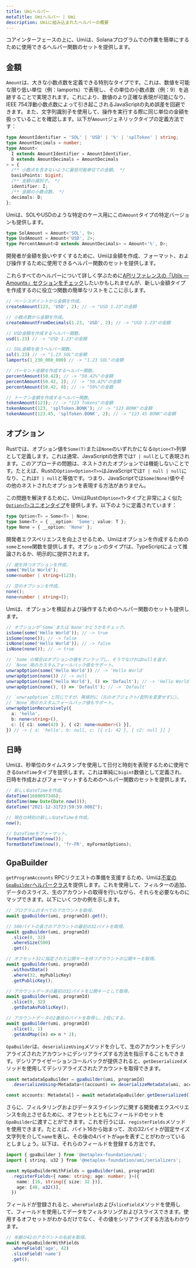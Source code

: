 ```yaml
---
title: Umiヘルパー
metaTitle: Umiヘルパー | Umi
description: Umiに組み込まれたヘルパーの概要
---
```

コアインターフェースの上に、Umiは、Solanaプログラムでの作業を簡単にするために使用できるヘルパー関数のセットを提供します。

## 金額

`Amount`は、大きな小数点数を定義できる特別なタイプです。これは、数値を可能な限り低い単位（例：lamports）で表現し、その単位の小数点数（例：9）を追跡することで実現されます。これにより、数値のより正確な表現が可能になり、IEEE 754浮動小数点数によって引き起こされるJavaScriptの丸め誤差を回避できます。また、文字列識別子を使用して、操作を実行する際に同じ単位の金額を扱っていることを確認します。以下が`Amount`ジェネリックタイプの定義方法です：

```ts
type AmountIdentifier = 'SOL' | 'USD' | '%' | 'splToken' | string;
type AmountDecimals = number;
type Amount<
  I extends AmountIdentifier = AmountIdentifier,
  D extends AmountDecimals = AmountDecimals
> = {
  /** 小数点を含まないように最低可能単位での金額。 */
  basisPoints: bigint;
  /** 金額の識別子。 */
  identifier: I;
  /** 金額の小数点数。 */
  decimals: D;
};
```

Umiは、SOLやUSDのような特定のケース用にこの`Amount`タイプの特定バージョンも提供します。

```ts
type SolAmount = Amount<'SOL', 9>;
type UsdAmount = Amount<'USD', 2>;
type PercentAmount<D extends AmountDecimals> = Amount<'%', D>;
```

開発者が金額を扱いやすくするために、Umiは金額を作成、フォーマット、および操作するために使用できるヘルパー関数のセットを提供します。

これらすべてのヘルパーについて詳しく学ぶために[APIリファレンスの「Utils — Amounts」セクションをチェック](https://umi.typedoc.metaplex.com/modules/umi.html)したいかもしれませんが、新しい金額タイプを作成するのに役立つ関数の簡単なリストをここに示します。

```ts
// ベーシスポイントから金額を作成。
createAmount(123, 'USD', 2); // -> "USD 1.23"の金額

// 小数点数から金額を作成。
createAmountFromDecimals(1.23, 'USD', 2); // -> "USD 1.23"の金額

// USD金額を作成するヘルパー関数。
usd(1.23) // -> "USD 1.23"の金額

// SOL金額を扱うヘルパー関数。
sol(1.23) // -> "1.23 SOL"の金額
lamports(1_230_000_000) // -> "1.23 SOL"の金額

// パーセント金額を作成するヘルパー関数。
percentAmount(50.42); // -> "50.42%"の金額
percentAmount(50.42, 2); // -> "50.42%"の金額
percentAmount(50.42, 0); // -> "50%"の金額

// トークン金額を作成するヘルパー関数。
tokenAmount(123); // -> "123 Tokens"の金額
tokenAmount(123, 'splToken.BONK'); // -> "123 BONK"の金額
tokenAmount(123.45, 'splToken.BONK', 2); // -> "123.45 BONK"の金額
```

## オプション

Rustでは、オプション値を`Some(T)`または`None`のいずれかになる`Option<T>`列挙として定義します。これは通常、JavaScriptの世界では`T | null`として表現されます。このアプローチの問題は、ネストされたオプションでは機能しないことです。たとえば、Rustの`Option<Option<T>>`はJavaScriptでは`T | null | null`になり、これは`T | null`と等価です。つまり、JavaScriptでは`Some(None)`値やその他のネストされたオプションを表現する方法がありません。

この問題を解決するために、UmiはRustの`Option<T>`タイプと非常によく似た[`Option<T>`ユニオンタイプ](https://umi.typedoc.metaplex.com/types/umi.Option.html)を提供します。以下のように定義されています：

```ts
type Option<T> = Some<T> | None;
type Some<T> = { __option: 'Some'; value: T };
type None = { __option: 'None' };
```

開発者エクスペリエンスを向上させるため、Umiはオプションを作成するための`some`と`none`関数を提供します。オプションのタイプ`T`は、TypeScriptによって推論されるか、明示的に提供されます。

```ts
// 値を持つオプションを作成。
some('Hello World');
some<number | string>(123);

// 空のオプションを作成。
none();
none<number | string>();
```

Umiは、オプションを検証および操作するためのヘルパー関数のセットも提供します。

```ts
// オプションが`Some`または`None`かどうかをチェック。
isSome(some('Hello World')); // -> true
isSome(none()); // -> false
isNone(some('Hello World')); // -> false
isNone(none()); // -> true

// `Some`の場合はオプションの値をアンラップし、そうでなければnullを返す。
// `None`用のカスタムフォールバック値をサポート。
unwrapOption(some('Hello World')) // -> 'Hello World'
unwrapOption(none()) // -> null
unwrapOption(some('Hello World'), () => 'Default'); // -> 'Hello World'
unwrapOption(none(), () => 'Default'); // -> 'Default'

// `unwrapOption`と同じですが、再帰的に（元のオブジェクト/配列を変更せずに）。
// `None`用のカスタムフォールバック値もサポート。
unwrapOptionRecursively({
  a: 'hello',
  b: none<string>(),
  c: [{ c1: some(42) }, { c2: none<number>() }],
}) // -> { a: 'hello', b: null, c: [{ c1: 42 }, { c2: null }] }
```

## 日時

Umiは、秒単位のタイムスタンプを使用して日付と時刻を表現するために使用できる`DateTime`タイプを提供します。これは単純に`bigint`数値として定義され、日時を作成およびフォーマットするためのヘルパー関数のセットを提供します。

```ts
// 新しいDateTimeを作成。
dateTime(1680097346);
dateTime(new Date(Date.now()));
dateTime("2021-12-31T23:59:59.000Z");

// 現在の時刻の新しいDateTimeを作成。
now();

// DateTimeをフォーマット。
formatDateTime(now());
formatDateTime(now(), 'fr-FR', myFormatOptions);
```

## GpaBuilder

`getProgramAccounts` RPCリクエストの準備を支援するため、Umiは[不変の`GpaBuilder`ヘルパークラス](https://umi.typedoc.metaplex.com/classes/umi.GpaBuilder.html)を提供します。これを使用して、フィルターの追加、データのスライス、生のアカウントの取得を行いながら、それらを必要なものにマップできます。以下にいくつかの例を示します。

```ts
// プログラムのすべてのアカウントを取得。
await gpaBuilder(umi, programId).get();

// 500バイトの長さのアカウントの最初の32バイトを取得。
await gpaBuilder(umi, programId)
  .slice(0, 32)
  .whereSize(500)
  .get();

// オフセット32に指定された公開キーを持つアカウントの公開キーを取得。
await gpaBuilder(umi, programId)
  .withoutData()
  .where(32, myPublicKey)
  .getPublicKey();

// アカウントデータの最初の32バイトを公開キーとして取得。
await gpaBuilder(umi, programId)
  .slice(0, 32)
  .getDataAsPublicKey();

// アカウントデータの2番目のバイトを取得し、2倍にする。
await gpaBuilder(umi, programId)
  .slice(1, 1)
  .getAndMap((n) => n * 2);
```

`GpaBuilder`は、`deserializeUsing`メソッドを介して、生のアカウントをデシリアライズされたアカウントにデシリアライズする方法を指示することもできます。デシリアライゼーションコールバックが提供されると、`getDeserialized`メソッドを使用してデシリアライズされたアカウントを取得できます。

```ts
const metadataGpaBuilder = gpaBuilder(umi, programId)
  .deserializeUsing<Metadata>((account) => deserializeMetadata(umi, account));

const accounts: Metadata[] = await metadataGpaBuilder.getDeserialized();
```

さらに、フィルタリングおよびデータスライシングに関する開発者エクスペリエンスを向上させるために、オフセットとともにフィールドのセットを`GpaBuilder`に渡すことができます。これを行うには、`registerFields`メソッドを使用できます。たとえば、バイト16から始まって、次の32バイトが固定サイズ文字列を介して`name`を表し、その後の4バイトが`age`を表すことがわかっているとしましょう。以下は、それらのフィールドを登録する方法です。

```ts
import { gpaBuilder } from '@metaplex-foundation/umi';
import { string, u32 } from '@metaplex-foundation/umi/serializers';

const myGpaBuilderWithFields = gpaBuilder(umi, programId)
  .registerFields<{ name: string; age: number; }>({
    name: [16, string({ size: 32 })],
    age: [48, u32()],
  })
```

フィールドが登録されると、`whereField`および`sliceField`メソッドを使用して、フィールドを使用してデータをフィルタリングおよびスライスできます。使用するオフセットがわかるだけでなく、その値をシリアライズする方法もわかります。

```ts
// 年齢が42のアカウントの名前を取得。
await myGpaBuilderWithFields
  .whereField('age', 42)
  .sliceField('name')
  .get();
```